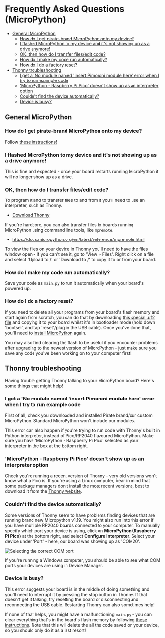 # Frequently Asked Questions (MicroPython)  <!-- omit in toc -->

- [General MicroPython](#general-micropython)
  - [How do I get pirate-brand MicroPython onto my device?](#how-do-i-get-pirate-brand-micropython-onto-my-device)
  - [I flashed MicroPython to my device and it's not showing up as a drive anymore!](#i-flashed-micropython-to-my-device-and-its-not-showing-up-as-a-drive-anymore)
  - [OK, then how do I transfer files/edit code?](#ok-then-how-do-i-transfer-filesedit-code)
  - [How do I make my code run automatically?](#how-do-i-make-my-code-run-automatically)
  - [How do I do a factory reset?](#how-do-i-do-a-factory-reset)
- [Thonny troubleshooting](#thonny-troubleshooting)
  - [I get a 'No module named 'insert Pimoroni module here' error when I try to run example code](#i-get-a-no-module-named-insert-pimoroni-module-here-error-when-i-try-to-run-example-code)
  - ['MicroPython - Raspberry Pi Pico' doesn't show up as an interpreter option](#micropython---raspberry-pi-pico-doesnt-show-up-as-an-interpreter-option)
  - [Couldn't find the device automatically?](#couldnt-find-the-device-automatically)
  - [Device is busy?](#device-is-busy)

## General MicroPython

### How do I get pirate-brand MicroPython onto my device?

Follow [these instructions!](setting-up-micropython.md)

### I flashed MicroPython to my device and it's not showing up as a drive anymore!

This is fine and expected - once your board restarts running MicroPython it will no longer show up as a drive. 

### OK, then how do I transfer files/edit code?

To program it and to transfer files to and from it you'll need to use an interpreter, such as Thonny.

- [Download Thonny](https://thonny.org/)

If you're hardcore, you can also transfer files to boards running MicroPython using command line tools, like `mpremote`.

- https://docs.micropython.org/en/latest/reference/mpremote.html

To view the files on your device in Thonny you'll need to have the files window open - if you can't see it, go to 'View > Files'. Right click on a file and select 'Upload to /' or 'Download to /' to copy it to or from your board.

### How do I make my code run automatically?

Save your code as `main.py` to run it automatically when your board's powered up.

### How do I do a factory reset?

If you need to delete all your programs from your board's flash memory and start again from scratch, you can do that by downloading [this special .uf2 file](https://datasheets.raspberrypi.com/soft/flash_nuke.uf2) and copying it to your board whilst it's in bootloader mode (hold down 'bootsel', and tap 'reset'/plug in the USB cable). Once you've done that, you'll need to [install MicroPython](setting-up-micropython.md) again.

You may also find clearing the flash to be useful if you encounter problems after upgrading to the newest version of MicroPython - just make sure you save any code you've been working on to your computer first!

## Thonny troubleshooting

Having trouble getting Thonny talking to your MicroPython board? Here's some things that might help!

### I get a 'No module named 'insert Pimoroni module here' error when I try to run example code

First of all, check you downloaded and installed Pirate brand/our custom MicroPython. Standard MicroPython won't include our modules.

This error can also happen if you're trying to run code with Thonny's built in Python interpreter, instead of Pico/RP2040 flavoured MicroPython. Make sure you have 'MicroPython - Raspberry Pi Pico' selected as your interpreter in the box at the bottom right.

### 'MicroPython - Raspberry Pi Pico' doesn't show up as an interpreter option

Check you're running a recent version of Thonny - very old versions won't know what a Pico is. If you're using a Linux computer, bear in mind that some package managers don't install the most recent versions, best to download it from the [Thonny website](https://thonny.org/).

### Couldn't find the device automatically?

Some versions of Thonny seem to have problems finding devices that are running brand new Micropython v1.19. You might also run into this error if you have multiple RP2040 boards connected to your computer. To manually specify which port your device is using, click on **MicroPython (Raspberry Pi Pico)** at the bottom right, and select **Configure Interpreter**. Select your device under 'Port' - here, our board was showing up as 'COM20'.

![Selecting the correct COM port](couldnt_find_device_automatically.png)

If you're running a Windows computer, you should be able to see what COM ports your devices are using in Device Manager.

### Device is busy?

This error suggests your board is in the middle of doing something and you'll need to interrupt it by pressing the stop button in Thonny. If that doesn't get it talking, try resetting the board or disconnecting and reconnecting the USB cable. Restarting Thonny can also sometimes help!

If none of that helps, you might have a malfunctioning `main.py` - you can clear everything that's in the board's flash memory by following [these instructions](#how-do-i-get-micropython-onto-my-device). Note that this will delete the all the code saved on your device, so you should only do it as a last resort!


